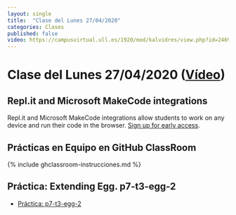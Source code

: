 ```yaml
---
layout: single
title:  "Clase del Lunes 27/04/2020"
categories: Clases
published: false
video: https://campusvirtual.ull.es/1920/mod/kalvidres/view.php?id=246994&forceview=1
---
```


# Clase del Lunes 27/04/2020  ([Vídeo]({{page.video}}))


## Repl.it and Microsoft MakeCode integrations 

Repl.it and Microsoft MakeCode integrations allow students to work on any device and run their code in the browser. [Sign up for early access](https://forms.gle/sabieEpfWaXTg16k6).


## Prácticas en Equipo en GitHub ClassRoom

{% include ghclassroom-instrucciones.md %}

## Práctica: Extending Egg. p7-t3-egg-2

* [Práctica: p7-t3-egg-2]({{site.baseurl}}/tema3-analisis-descendente-predictivo-recursivo/practicas/p7-t3-egg-2/)